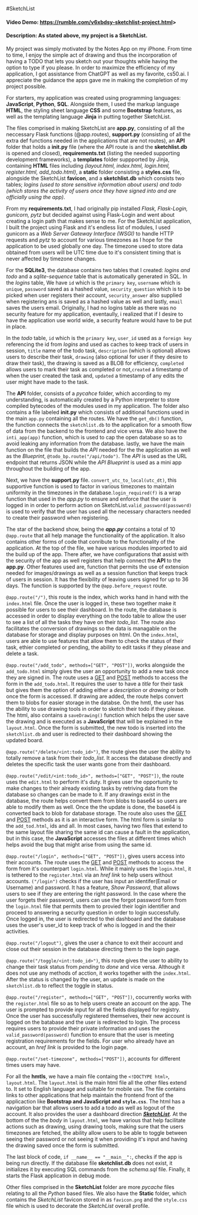 #SketchList
#### Video Demo: <https://rumble.com/v6xbdsy-sketchlist-project.html>>
#### Description: As stated above, my project is a SketchList.
My project was simply motivated by the Notes App on my iPhone. From time to time, I enjoy the simple act of drawing and thus the incorporation of having a TODO that lets you sketch out your thoughts while having the  option to type if you please. In order to maximize the efficiency of my application, I got assistance from ChatGPT as well as my favorite, cs50.ai. I appreciate the guidance the apps gave me in making the completion of my project possible.

For starters, my application was created using programming languages: **JavaScript**, **Python**, **SQL**. Alongside them, I used the markup language **HTML**, the styling sheet language **CSS** and some **Bootstrap** features, as well as the templating language **Jinja** in putting together SketchList.

The files comprised in making SketchList are **app.py**, consisting of all the neccessary Flask functions (@app.routes), **support.py** (consisting of all the extra def functions needed in the applications that are not routes), an **API** folder that holds a **init.py** file (where the API route is and the **sketchlist.db** is opened and closed), **requirements.txt** (listing the needed supporting development frameworks), a **templates** folder suppported by Jinja, containing **HTML** files including *(layout.html, index.html, login.html, register.html, add_todo.html)*, a **static** folder consisting a **styles.css** file, alongside the SketchList **favicon**, and a **sketchlist.db** which consists two tables; *logins (used to store sensitive information about users) and todo (which stores the activity of users once they have signed into and are officially using the app)*.

From my **requirements.txt**, I had originally pip installed *Flask, Flask-Login, gunicorn, pytz* but decided against using Flask-Login and went about creating a login path that makes sense to me. For the SketchList application, I built the project using Flask and it's endless list of modules, I used gunicorn as a *Web Server Gateway Interface (WSGI)* to handle HTTP requests and *pytz* to account for various timezones as I hope for the application to be used globally one day. The timezone used to store data obtained from users will be UTC time due to it's consistent timing that is never affected by timezone changes.

For the **SQLite3**, the database contains two tables that I created: *logins and todo* and a *sqlite-sequence* table that is automatically generated in SQL. In the *logins* table, We have `id` which is the `primary key`, `username` which is `unique`, `password` saved as a hashed value, `security_question` which is to be picked when user registers their account, `security_answer` also supplied when registering ans is saved as a hashed value as well and lastly, `email` saves the users email. Originally, I had no logins table as there was no security feature for my application, eventaully, i realized that if I desire to have the application use world wide, a security feature would have to be put in place.

In the *todo* table, `id` which is the `primary key`, `user_id` used as a `foreign key` referencing the id from *logins* and used as caches to keep track of users in session, `title` name of the todo task, `description` (which is optional) allows users to describe their task, `drawing` (also optional for user if they desire to draw their task), the drawing is saved as a BLOB for efficiency, `completed` allows users to mark their task as completed or not,`created` a timestamp of when the user created the task and, `updated` a timestamp of any edits the user might have made to the task.

The **API** folder, consists of a *pycahce* folder, which according to my understanding, is automatically created by a Python interpreter to store compiled bytecodes of the modules used in my application. The folder also contains a file labeled **__init__.py** which consists of additional functions used in the main `app.py` containing all the routes. We have the `get_db()` function, the function connects the `sketchlist.db` to the application for a smooth flow of data from the backend to the frontend and vice versa. We also have the `inti_app(app)` function, which is used to cap the open database so as to avoid leaking any information from the database. lastly, we have the main function on the file that builds the *API* needed for the the application as well as the *Blueprint*, `@todo_bp.route("/api/todo")`. The *API* is used as the URL endpoint that returns JSON while the *API Blueprint* is used as a mini app throughout the building of the app.

Next, we have the **support.py** file. `convert_utc_to_local(utc_dt)`, this supportive function is used to factor in various timezones to maintain uniformity in the timezones in the database.`login_required(f)` is a wrap function that used in the *app.py* to ensure and enforce that the user is logged in in order to perform action on SketchList.`valid_password(password)` is used to verify that the user has used all the necessary characters needed to create their password when registering.

The star of the backend show, being the ***app.py*** contains a total of 10 `@app.route` that all help manage the functionality of the application. It also contains other forms of code that conribute to the functionality of the application. At the top of the file, we have various modules imported to aid the build up of the app. There after, we have configurations that assist with the security of the app as well registers that help connect the **API** to the **app.py**. Other features used are, function that permits the use of extension needed for images/drawings as well as a session function that keeps track of users in session. It has the flexibility of leaving users signed for up to 36 days. The function is supported by the `@app.before_request` route.

`@app.route("/")`, this route is the index, which works hand in hand with the `index.html` file. Once the user is logged in, these two together make it possible for users to see their dashboard. In the route, the database is accessed in order to display everything on the todo table to allow the user to see a list of all the tasks they have on their *todo_list*. The route also facilitates the conversion of drawings so the data is managable on the database for storage and display purposes on html. On the `index.html`, users are able to use features that allow them to check the status of their task, ethier completed or pending, the ability to edit tasks if they please and delete a task.

`@app.route("/add_todo", methods=["GET", "POST"])`, works alongside the `add_todo.html` simply gives the user an opportunity to add a new task once they are signed in. The route uses a <ins>GET</ins> and <ins>POST</ins> methods to access the form in the `add_todo.html`. It requires the user to have a *title* for their task but gives them the option of adding either a *description* or *drawing* or both once the form is accessed. If drawing are added, the route helps convert them to blobs for easier storage in the databse. On the hmtl, the user has the ability to use drawing tools in order to sketch their todo if they please. The html, also contains a `saveDrawing()` function which helps the user save the drawing and is executed as a **JavaScript** that will be explained in the `layout.html`. Once the form is submitted, the new todo is inserted into the `sketchlist.db` and user is redirected to their dashboard showing the updated board. 

`@app.route("/delete/<int:todo_id>")`, the route gives the user the ability to totally remove a task from their *todo_list*. It access the database directly and deletes the specific task the user wants gone from their dashboard.

`@app.route("/edit/<int:todo_id>", methods=["GET", "POST"])`, the route uses the `edit.html` to perform it's duty. It gives user the opportunity to make changes to their already existing tasks by retriving data from the database so changes can be made to it. If any drawings exist in the database, the route helps convert them from blobs to base64 so users are able to modify them as well. Once the the update is done, the base64 is converted back to blob for database storage. The route also uses the <ins>GET</ins> and <ins>POST</ins> methods as it is an interactive form. The html form is similar to the `add_tod.html`, ids and all. In most cases, having two files that extend to the same layout file sharing the same id can cause a fault in the application, but in this case, the **JavaScript** accesses the files at different times which helps avoid the bug that might arise from using the same id.

`@app.route("/login", methods=["GET", "POST"])`, gives users access into their accounts. The route uses the <ins>GET</ins> and <ins>POST</ins> methods to access the form from it's counterpart `login.html`. While it mainly uses the `login.html`, it is tethered to the `register.html` via an *href link* to help users without accounts. `("/login")` checks if the user has input an identifer(Email or Username) and password. It has a feature, *Show Password*, that allows users to see if they are entering the right password. In the case where the user forgets their password, users can use the forgot password form from the `login.html` file that permits them to provied their login identifier and proceed to answering a security question in order to login successfully. Once logged in, the user is redirected to thei dashboard and the database uses the user's user_id to keep track of who is logged in and the their activities.

`@app.route("/logout")`, gives the user a chance to exit their account and close out their session in the database directing them to the login page.

`@app.route("/toggle/<int:todo_id>")`, this route gives the user to ability to change their task status from *pending* to *done* and vice versa. Although it does not use any methods of acction, it works together with the `index.html`. After the status is changed by the user, an update is made on the `sketchlist.db` to reflect the toggle in status.

`@app.route("/register", methods=["GET", "POST"])`, cocurrently works with the `register.html` file so as to help users create an account on the app. The user is prompted to provide input for all the fields displayed for registry. Once the user has successfully registered themselves, their new account is logged on the batabase and the user is redirected to login. The process requires users to provide their private information and uses the `valid_password(password)` function to ensure that the user is meeting registration requirements for the fields. For user who already have an account, an *href link* is provided to the login page. 

`@app.route("/set-timezone", methods=["POST"])`, accounts for different times users may have.

For all the **hmtls**, we have a main file containg the `<!DOCTYPE html>`, `layout.html`. The `layout.html` is the main html file all the other files extend to. It set to English language and suitable for mobile use. The file contains links to other applications that help maintain the frontend front of the applicaction like **Bootstrap and JavaScript and `style.css`**. The html has a navigation bar that allows users to add a todo as well as logout of the account. It also provides the user a dashboard direction ***<ins>SketchList</ins>***. At the bottom of the the *body* in `layout.html`, we have various **<scripts>** that help facilitate actions such as drawing, using drawing tools, making sure that the users timezones are fetched, the ability allow users to be able to toggle between seeing their password or not seeing it when providing it's input and having the drawing saved once the form is submitted.

The last block of code, `if __name__ == "__main__":`, checks if the app is being run directly. If the database file **sketchlist.db** does not exist, it initializes it by executing SQL commands from the *schema.sql* file. Finally, it starts the Flask application in debug mode.

Other files comprised in the **SketchList** folder are more *pycache* files relating to all the *Python* based files. We also have the **Static** folder, which contains the *SketchList* favicon stored in as `favicon.png` and the `style.css` file which is used to decorate the *SketchList* overall profile. 
